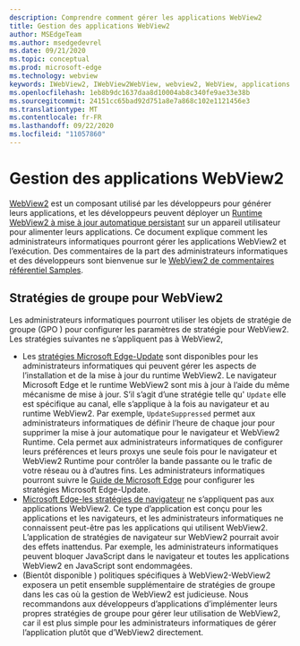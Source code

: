```yaml
---
description: Comprendre comment gérer les applications WebView2
title: Gestion des applications WebView2
author: MSEdgeTeam
ms.author: msedgedevrel
ms.date: 09/21/2020
ms.topic: conceptual
ms.prod: microsoft-edge
ms.technology: webview
keywords: IWebView2, IWebView2WebView, webview2, WebView, applications Win32, Win32, Edge, ICoreWebView2, ICoreWebView2Host, contrôle de navigateur, html Edge, entreprise, stratégie de groupe, gestion
ms.openlocfilehash: 1eb8b9dc1637daa8d10004ab8c340fe9ae33e38b
ms.sourcegitcommit: 24151cc65bad92d751a8e7a868c102e1121456e3
ms.translationtype: MT
ms.contentlocale: fr-FR
ms.lasthandoff: 09/22/2020
ms.locfileid: "11057860"
---
```

# Gestion des applications WebView2  

[WebView2][WebView2Landing] est un composant utilisé par les développeurs pour générer leurs applications, et les développeurs peuvent déployer un [Runtime WebView2 à mise à jour automatique persistant][Webview2ConceptsDistributionUnderstandRuntimeInstallerPreview] sur un appareil utilisateur pour alimenter leurs applications.  Ce document explique comment les administrateurs informatiques pourront gérer les applications WebView2 et l’exécution.  Des commentaires de la part des administrateurs informatiques et des développeurs sont bienvenue sur le [WebView2 de commentaires référentiel Samples][GithubMicrosoftedgeWebviewfeddback].  

## Stratégies de groupe pour WebView2  

Les administrateurs informatiques pourront utiliser les objets de stratégie de groupe \(GPO \) pour configurer les paramètres de stratégie pour WebView2.  Les stratégies suivantes ne s’appliquent pas à WebView2,  

*   Les [stratégies Microsoft Edge-Update][EdgeUpdatePolicies] sont disponibles pour les administrateurs informatiques qui peuvent gérer les aspects de l’installation et de la mise à jour du runtime WebView2.  Le navigateur Microsoft Edge et le runtime WebView2 sont mis à jour à l’aide du même mécanisme de mise à jour.  S’il s’agit d’une stratégie telle qu' `Update` elle est spécifique au canal, elle s’applique à la fois au navigateur et au runtime WebView2.  Par exemple, `UpdateSuppressed` permet aux administrateurs informatiques de définir l’heure de chaque jour pour supprimer la mise à jour automatique pour le navigateur et WebView2 Runtime.  Cela permet aux administrateurs informatiques de configurer leurs préférences et leurs proxys une seule fois pour le navigateur et WebView2 Runtime pour contrôler la bande passante ou le trafic de votre réseau ou à d’autres fins.  Les administrateurs informatiques pourront suivre le [Guide de Microsoft Edge][ConfigureMicrosoftEdge] pour configurer les stratégies Microsoft Edge-Update.  
*   [Microsoft Edge-les stratégies de navigateur][EdgeBrowserPolicies] ne s’appliquent pas aux applications WebView2.  Ce type d’application est conçu pour les applications et les navigateurs, et les administrateurs informatiques ne connaissent peut-être pas les applications qui utilisent WebView2.  L’application de stratégies de navigateur sur WebView2 pourrait avoir des effets inattendus.  Par exemple, les administrateurs informatiques peuvent bloquer JavaScript dans le navigateur et toutes les applications WebView2 en JavaScript sont endommagées.  
*   \(Bientôt disponible \) politiques spécifiques à WebView2-WebView2 exposera un petit ensemble supplémentaire de stratégies de groupe dans les cas où la gestion de WebView2 est judicieuse.  Nous recommandons aux développeurs d’applications d’implémenter leurs propres stratégies de groupe pour gérer leur utilisation de WebView2, car il est plus simple pour les administrateurs informatiques de gérer l’application plutôt que d’WebView2 directement.  

<!-- Links -->  

[Webview2ConceptsDistributionUnderstandRuntimeInstallerPreview]: ./distribution.md#understanding-the-webview2-runtime "Comprendre le runtime et le programme d’installation WebView2 (Preview)-distribution d’applications à l’aide de WebView2 | Documents Microsoft"  

[WebView2Landing]: ../index.md "Introduction à Microsoft Edge WebView2 (Preview) | Documents Microsoft"  

[EdgeUpdatePolicies]: /deployedge/microsoft-edge-update-policies "Microsoft Edge-stratégies de mise à jour | Documents Microsoft"  
[EdgeBrowserPolicies]: /deployedge/microsoft-edge-policies "Microsoft Edge-stratégies de navigateur | Documents Microsoft"  
[ConfigureMicrosoftEdge]: /deployedge/configure-microsoft-edge "Configurer les paramètres de stratégie Microsoft Edge sur Windows | Documents Microsoft"  


[GithubMicrosoftedgeWebviewfeddback]: https://github.com/MicrosoftEdge/WebViewFeedback "Commentaires sur le WebView-MicrosoftEdge/WebViewFeedback | GitHub"  
